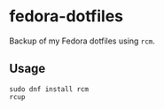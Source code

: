 # fedora-dotfiles

Backup of my Fedora dotfiles using `rcm`.

## Usage
```
sudo dnf install rcm
rcup
```
